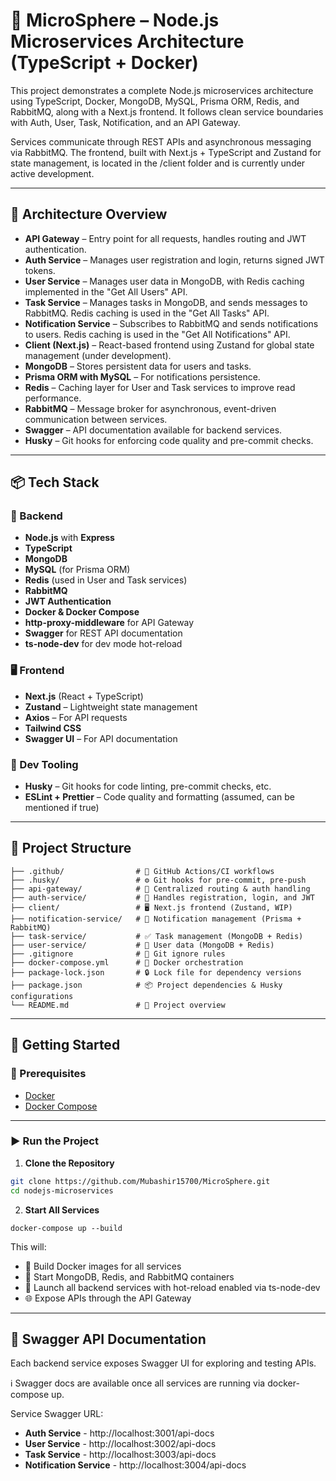 # 🧩 MicroSphere – Node.js Microservices Architecture (TypeScript + Docker)

This project demonstrates a complete Node.js microservices architecture using TypeScript, Docker, MongoDB, MySQL, Prisma ORM, Redis, and RabbitMQ, along with a Next.js frontend. It follows clean service boundaries with Auth, User, Task, Notification, and an API Gateway.

Services communicate through REST APIs and asynchronous messaging via RabbitMQ. The frontend, built with Next.js + TypeScript and Zustand for state management, is located in the /client folder and is currently under active development.

---

## 🧠 Architecture Overview

- **API Gateway** – Entry point for all requests, handles routing and JWT authentication.
- **Auth Service** – Manages user registration and login, returns signed JWT tokens.
- **User Service** – Manages user data in MongoDB, with Redis caching implemented in the "Get All Users" API.
- **Task Service** – Manages tasks in MongoDB, and sends messages to RabbitMQ. Redis caching is used in the "Get All Tasks" API.
- **Notification Service** – Subscribes to RabbitMQ and sends notifications to users. Redis caching is used in the "Get All Notifications" API.
- **Client (Next.js)** – React-based frontend using Zustand for global state management (under development).
- **MongoDB** – Stores persistent data for users and tasks.
- **Prisma ORM with MySQL** – For notifications persistence.
- **Redis** – Caching layer for User and Task services to improve read performance.
- **RabbitMQ** – Message broker for asynchronous, event-driven communication between services.
- **Swagger** – API documentation available for backend services.
- **Husky** – Git hooks for enforcing code quality and pre-commit checks.

---

## 📦 Tech Stack

### 🧰 Backend

- **Node.js** with **Express**
- **TypeScript**
- **MongoDB**
- **MySQL** (for Prisma ORM)
- **Redis** (used in User and Task services)
- **RabbitMQ**
- **JWT Authentication**
- **Docker & Docker Compose**
- **http-proxy-middleware** for API Gateway
- **Swagger** for REST API documentation
- **ts-node-dev** for dev mode hot-reload

### 🖥️ Frontend

- **Next.js** (React + TypeScript)
- **Zustand** – Lightweight state management
- **Axios** – For API requests
- **Tailwind CSS**
- **Swagger UI** – For API documentation

### 🧪 Dev Tooling

- **Husky** – Git hooks for code linting, pre-commit checks, etc.
- **ESLint + Prettier** – Code quality and formatting (assumed, can be mentioned if true)

---

## 📁 Project Structure

```
├── .github/                # 🐙 GitHub Actions/CI workflows
├── .husky/                 # ⚙️ Git hooks for pre-commit, pre-push
├── api-gateway/            # 🚪 Centralized routing & auth handling
├── auth-service/           # 🔐 Handles registration, login, and JWT
├── client/                 # 🖥️ Next.js frontend (Zustand, WIP)
├── notification-service/   # 📣 Notification management (Prisma + RabbitMQ)
├── task-service/           # ✅ Task management (MongoDB + Redis)
├── user-service/           # 👤 User data (MongoDB + Redis)
├── .gitignore              # 🚫 Git ignore rules
├── docker-compose.yml      # 🐳 Docker orchestration
├── package-lock.json       # 🔒 Lock file for dependency versions
├── package.json            # 📦 Project dependencies & Husky configurations
└── README.md               # 📘 Project overview
```

---

## 🚀 Getting Started

### 🔧 Prerequisites

- [Docker](https://www.docker.com/products/docker-desktop)
- [Docker Compose](https://docs.docker.com/compose/install/)

---

### ▶️ Run the Project

1. **Clone the Repository**

```bash
git clone https://github.com/Mubashir15700/MicroSphere.git
cd nodejs-microservices
```

2. **Start All Services**

`docker-compose up --build`

This will:

- 🔧 Build Docker images for all services
- 🐳 Start MongoDB, Redis, and RabbitMQ containers
- 🚀 Launch all backend services with hot-reload enabled via ts-node-dev
- 🌐 Expose APIs through the API Gateway

---

## 📄 Swagger API Documentation

Each backend service exposes Swagger UI for exploring and testing APIs.

ℹ️ Swagger docs are available once all services are running via docker-compose up.

Service Swagger URL:

- **Auth Service** - http://localhost:3001/api-docs
- **User Service** - http://localhost:3002/api-docs
- **Task Service** - http://localhost:3003/api-docs
- **Notification Service** - http://localhost:3004/api-docs
